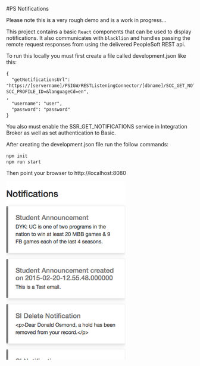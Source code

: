 #PS Notifications

Please note this is a very rough demo and is a work in progress...

This project contains a basic `React` components that can be used to display notifications. It also communicates with `blacklion` and handles passing the remote request responses from  using the delivered PeopleSoft REST api.

To run this locally you must first create a file called development.json like this:

```
{
  "getNotificationsUrl": "https://[servername]/PSIGW/RESTListeningConnector/[dbname]/SCC_GET_NOTIFICATIONS_R.v1/notification/get?SCC_PROFILE_ID=&languageCd=en",
,
  "username": "user",
  "password": "password"
}
```
You also must enable the SSR_GET_NOTIFICATIONS service in Integration Broker as well as set authentication to Basic.

After creating the development.json file run the follow commands:

```
npm init
npm run start
```

Then point your browser to http://localhost:8080

![](https://github.com/hartmamt/ps-notifications/blob/master/image/screen-shot.png)
